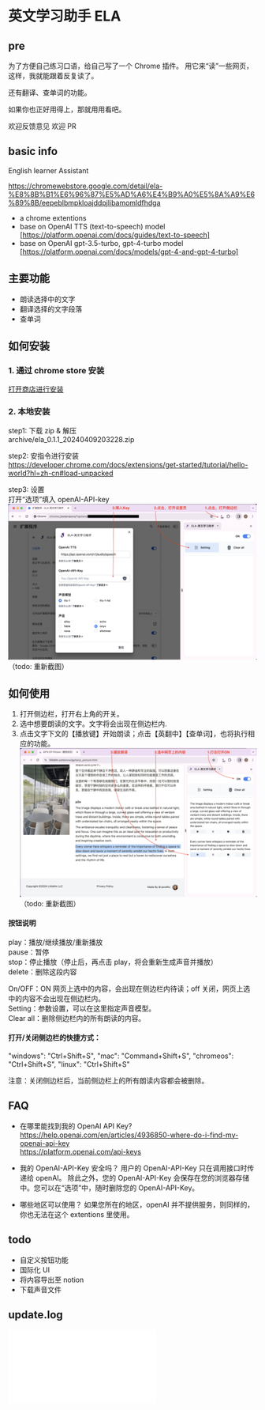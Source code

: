 # 英文学习助手 ELA

## pre

为了方便自己练习口语，给自己写了一个 Chrome 插件。
用它来“读”一些网页，这样，我就能跟着反复读了。

还有翻译、查单词的功能。

如果你也正好用得上，那就用用看吧。

欢迎反馈意见 欢迎 PR

## basic info

English learner Assistant

https://chromewebstore.google.com/detail/ela-%E8%8B%B1%E6%96%87%E5%AD%A6%E4%B9%A0%E5%8A%A9%E6%89%8B/eepeblbmpkloajddpjlibamomldfhdga

- a chrome extentions
- base on OpenAI TTS (text-to-speech) model [https://platform.openai.com/docs/guides/text-to-speech]
- base on OpenAI gpt-3.5-turbo, gpt-4-turbo model [https://platform.openai.com/docs/models/gpt-4-and-gpt-4-turbo]

## 主要功能

- 朗读选择中的文字
- 翻译选择的文字段落
- 查单词

## 如何安装

### 1. 通过 chrome store 安装

[打开商店进行安装](https://chromewebstore.google.com/detail/ela-%E8%8B%B1%E6%96%87%E5%AD%A6%E4%B9%A0%E5%8A%A9%E6%89%8B/eepeblbmpkloajddpjlibamomldfhdga)

### 2. 本地安装

step1: 下载 zip & 解压  
archive/ela_0.1.1_20240409203228.zip

step2: 安指令进行安装  
https://developer.chrome.com/docs/extensions/get-started/tutorial/hello-world?hl=zh-cn#load-unpacked

step3: 设置  
打开“选项”填入 openAI-API-key  
![how to setting](/doc/images/setting.png)
（todo: 重新截图）

## 如何使用

1. 打开侧边栏，打开右上角的开关。
2. 选中想要朗读的文字。文字将会出现在侧边栏内.
3. 点击文字下文的【播放键】开始朗读；点击【英翻中】【查单词】，也将执行相应的功能。
   ![how to setting](/doc/images/demo1.png)
（todo: 重新截图）

#### 按钮说明

play：播放/继续播放/重新播放  
pause：暂停  
stop：停止播放（停止后，再点击 play，将会重新生成声音并播放）  
delete：删除这段内容

On/OFF：ON 网页上选中的内容，会出现在侧边栏内待读；off 关闭，网页上选中的内容不会出现在侧边栏内。  
Setting：参数设置，可以在这里指定声音模型。  
Clear all：删除侧边栏内的所有朗读的内容。

#### 打开/关闭侧边栏的快捷方式：

"windows": "Ctrl+Shift+S",
"mac": "Command+Shift+S",
"chromeos": "Ctrl+Shift+S",
"linux": "Ctrl+Shift+S"

注意：关闭侧边栏后，当前侧边栏上的所有朗读内容都会被删除。

## FAQ

- 在哪里能找到我的 OpenAI API Key?  
  https://help.openai.com/en/articles/4936850-where-do-i-find-my-openai-api-key  
  https://platform.openai.com/api-keys

- 我的 OpenAI-API-Key 安全吗？
  用户的 OpenAI-API-Key 只在调用接口时传递给 openAI。
  除此之外，您的 OpenAI-API-Key 会保存在您的浏览器存储中。您可以在“选项”中，随时删除您的 OpenAI-API-Key。

- 哪些地区可以使用？
  如果您所在的地区，openAI 并不提供服务，则同样的，你也无法在这个 extentions 里使用。

## todo

- 自定义按钮功能
- 国际化 UI
- 将内容导出至 notion
- 下载声音文件

## update.log

![how to setting](/doc/update.log.md)

